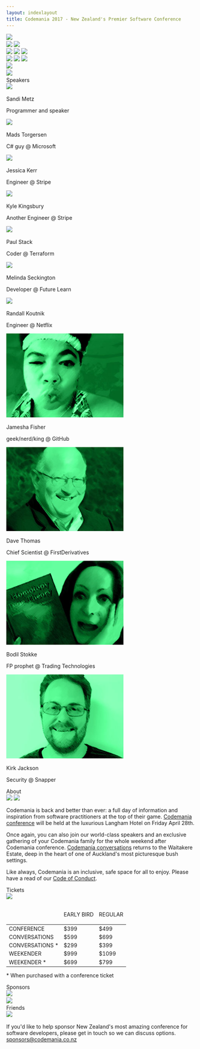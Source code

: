 ```yaml
---
layout: indexlayout
title: Codemania 2017 - New Zealand's Premier Software Conference
---
```

<div class="parallax" id="parallax-box">
  <div class="parallax__layer parallax__layer--back">
    <div class="stars"></div>
  </div>
  <div class="parallax__layer parallax__layer--deep">
    <div class="stars-deep"></div>
    <img src="/images/2017/clouds3.svg" class="clouds3" />
    <div class="castle-container">
      <img src="/images/2017/castle.svg" class="castle" />
      <img src="/images/2017/grad.svg" class="castle-overlay" />
    </div>
  </div>
  <div class="parallax__layer parallax__layer--back">
    <img src="/images/2017/clouds1.svg" class="clouds1" />
    <img src="/images/2017/clouds2.svg" class="clouds2" />
    <img src="/images/2017/moon.svg" class="moon" />
  </div>
  <div class="parallax__layer parallax__layer--objects">
    <img src="/images/2017/sils1.svg" class="sils1" />
    <img src="/images/2017/sils2.svg" class="sils2" />
    <img src="/images/2017/clouds4.svg" class="clouds4" />
  </div>
  <div class="parallax__layer parallax__layer--base">
    <div id="top"></div>
    <div class="row">
      <div class="col-sm-1 hidden-xs">
      </div>
      <!-- 8/12 width column on medium and small screens, 9/12 width on x-small -->
      <div class="col-sm-8 col-sm-offset-0 col-xs-10 col-xs-offset-1" itemprop="name" name="Codemania 2017">
        <img src="/images/2017/logo.svg" class="masthead" id="masthead" />
      </div>
      <div class="col-sm-2 col-sm-offset-0 col-xs-6 col-xs-offset-3">
        <a target="_blank" href="https://codemania-2017.lilregie.com/" rel="noopener noreferrer"><img src="/images/2017/buy-tickets.svg" class="buytickets" /></a>
      </div>
      <div class="col-sm-1 hidden-xs">
      </div>
    </div>
    <div class="row">
      <div class="titleImageContainer" id="speakers">
        Speakers
      </div>
    </div>
    <div class="speaker-row oswald-bold">
      <div class="speaker-box speaker-link" id="sandimetz">
        <img src="/images/speakers/2017/sandi.png" />
        <p>Sandi Metz</p>
        <p class="byline">Programmer and speaker<span class="hilite"></span></p>
      </div>
      <div class="speaker-box speaker-link" id="madstorgersen">
        <img src="/images/speakers/2017/mads.png" />
        <p>Mads Torgersen</p>
        <p class="byline">C# guy <span class="hilite">@ Microsoft</span></p>
      </div>
      <div class="speaker-box speaker-link" id="jessitron">
        <img src="/images/speakers/2017/jessica.png" />
        <p>Jessica Kerr</p>
        <p class="byline">Engineer <span class="hilite">@ Stripe</span></p>
      </div>
      <div class="speaker-box speaker-link" id="aphyr">
        <img src="/images/speakers/2017/kyle.png" />
        <p>Kyle Kingsbury</p>
        <p class="byline">Another Engineer <span class="hilite">@ Stripe</span></p>
      </div>
      <div class="speaker-box speaker-link" id="stack72">
        <img src="/images/speakers/2017/paul.png" />
        <p>Paul Stack</p>
        <p class="byline">Coder <span class="hilite">@ Terraform</span></p>
      </div>
      <div class="speaker-box speaker-link" id="mseckington">
        <img src="/images/speakers/2017/melinda.png" />
        <p>Melinda Seckington</p>
        <p class="byline">Developer <span class="hilite">@ Future Learn</span></p>
      </div>
      <div class="speaker-box speaker-link" id="rkoutnik">
        <img src="/images/speakers/2017/randall.png" />
        <p>Randall Koutnik</p>
        <p class="byline">Engineer <span class="hilite">@ Netflix</span></p>
      </div>
      <div class="speaker-box speaker-link" id="jamfish728">
        <img src="/images/speakers/2017/jamesha.png" />
        <p>Jamesha Fisher</p>
        <p class="byline">geek/nerd/king <span class="hilite">@ GitHub</span></p>
      </div>
      <div class="speaker-box speaker-link" id="daveathomas">
        <img src="/images/speakers/2017/dave.png" />
        <p>Dave Thomas</p>
        <p class="byline">Chief Scientist <span class="hilite">@ FirstDerivatives</span></p>
      </div>
      <div class="speaker-box speaker-link" id="bodil">
        <img src="/images/speakers/2017/bodil.png" />
        <p>Bodil Stokke</p>
        <p class="byline">FP prophet <span class="hilite">@ Trading Technologies</span></p>
      </div>
      <div class="speaker-box speaker-link" id="kirkj">
        <img src="/images/speakers/2017/kirk.png" />
        <p>Kirk Jackson</p>
        <p class="byline">Security <span class="hilite">@ Snapper</span></p>
      </div>
<!--       <div class="speaker-box speaker-link" id="kiwipom">
        <img src="/images/speakers/2017/ben.png" />
        <p>Katherine Daniels</p>
        <p class="byline">Programmer <span class="hilite">@ Destroy All Software</span></p>
      </div> -->
    </div>
    <div class="row about-title">
      <div class="titleImageContainer" id="about">
        About
      </div>
      <img src="/images/2017/peggy.svg" class="peggy" />
      <img src="/images/2017/fuobe1.svg" class="fuobe1" />
    </div>
    <div class="row">
      <div class="about-text-container">
        <div class="about-text-column">
          <p>Codemania is back and better than ever: a full day of information and inspiration from software practitioners at the top of their game. <a href="/agenda.html" class="hilite">Codemania conference</a> will be held at the luxurious Langham Hotel on Friday April 28th.</p>
          <p>Once again, you can also join our world-class speakers and an exclusive gathering of your Codemania family for the whole weekend after Codemania conference. <a href="/conversations.html" class="hilite">Codemania conversations</a> returns to the Waitakere Estate, deep in the heart of one of Auckland's most picturesque bush settings.</p>
        </div>
        <div class="about-text-column">
          <p>Like always, Codemania is an inclusive, safe space for all to enjoy. Please have a read of our <a class="hilite" href="/code-of-conduct.html">Code of Conduct</a>.</p>
        </div>
      </div>
    </div>
    <div class="row tickets-title">
      <div class="titleImageContainer" id="tickets">
        Tickets
      </div>
      <img src="/images/2017/fuobe2.svg" class="fuobe2" />
    </div>
    <div class="row">
      <!-- 8/12 wide on most, 10/12 wide on mobile -->
      <div class="col-sm-8 col-sm-offset-2 col-xs-12 tickets-box">
        <table>
          <thead>
            <tr>
              <td class="venue-column"></td>
              <td class="early-column">
                <p class="oswald-light">EARLY BIRD</p>
              </td>
              <td class="regular-column">
                <p class="oswald-light">REGULAR</p>
              </td>
            </tr>
          </thead>
          <tbody>
            <tr class="ticket-row-odd">
              <td>CONFERENCE</td>
              <td class="oswald-light">$399</td>
              <td class="oswald-light">$499</td>
            </tr>
            <tr class="ticket-row-even">
              <td>CONVERSATIONS</td>
              <td class="oswald-light">$599</td>
              <td class="oswald-light">$699</td>
            </tr>
            <tr class="ticket-row-odd">
              <td>CONVERSATIONS *</td>
              <td class="oswald-light">$299</td>
              <td class="oswald-light">$399</td>
            </tr>
            <tr class="ticket-row-even">
              <td>WEEKENDER</td>
              <td class="oswald-light">$999</td>
              <td class="oswald-light">$1099</td>
            </tr>
            <tr class="ticket-row-odd">
              <td>WEEKENDER *</td>
              <td class="oswald-light">$699</td>
              <td class="oswald-light">$799</td>
            </tr>
          </tbody>
        </table>
        <p class="legend">* When purchased with a conference ticket</p>
      </div>
    </div>
    <div class="row sponsors-title">
      <div class="titleImageContainer" id="sponsors">
        Sponsors
      </div>
    </div>
    <div class="row sponsor-row">
      <div class="col-sm-10 col-sm-offset-1 col-xs-12">
        <div class="row">
<!--           <div class="col-lg-6 col-sm-6 col-xs-12 cm-sponsor-box">
            <a target="_blank" href="http://www.fraedom.com">
              <img src="/images/sponsors/logo_fraedom.png" />
            </a>
          </div> -->
<!--           <div class="col-lg-6 col-sm-6 col-xs-12 cm-sponsor-box">
            <a target="_blank" href="http://www.microsoft.co.nz">
              <img src="/images/sponsors/logo_microsoft.png" />
            </a>
          </div> -->
          <div class="col-lg-6 col-sm-6 col-xs-12 cm-sponsor-box">
            <a target="_blank" href="http://pushpay.com">
              <img src="/images/sponsors/logo_pushpay.png" />
            </a>
          </div>
          <div class="col-lg-6 col-sm-6 col-xs-12 cm-sponsor-box">
            <a target="_blank" href="http://www.trademe.co.nz">
              <img src="/images/sponsors/logo_trademe.png" />
            </a>
          </div>
        </div>
        <div class="row">
<!--           <div class="col-lg-6 col-sm-6 col-xs-12 cm-sponsor-box">
            <a target="_blank" href="http://www.aucklandnz.com/ateed/">
              <img src="/images/sponsors/logo_ateed.png" height="75" />
            </a>
          </div> -->
<!--           <div class="col-lg-6 col-sm-6 col-xs-12 cm-sponsor-box">
            <a target="_blank" href="https://octopus.com/">
              <img src="/images/sponsors/logo_octopus.png" />
            </a>
          </div> -->
        </div>
        <div class="row">
<!--           <div class="col-lg-6 col-sm-6 col-xs-12 cm-sponsor-box">
            <a target="_blank" href="https://serato.com/">
              <img src="/images/sponsors/logo_serato.png" />
            </a>
          </div> -->
<!--           <div class="col-lg-6 col-sm-6 col-xs-12 cm-sponsor-box">
            <a target="_blank" href="http://www.vodafone.co.nz/">
              <img src="/images/sponsors/logo_vodafone.png" />
            </a>
          </div> -->
<!--           <div class="col-lg-12 col-sm-12 col-xs-12 cm-sponsor-box">
            <a target="_blank" href="http://www.raygun.io">
              <img src="/images/sponsors/logo_raygun.png" />
            </a>
          </div> -->
        </div>
        <div class="clearfix"></div>
      </div>
    </div>
    <div class="row">
      <div class="titleImageContainer" id="friends">
        Friends
      </div>
    </div>
    <div class="row sponsor-row">
      <div class="row">
        <div class="col-lg-12 col-sm-12 col-xs-12 cm-sponsor-box">
          <a target="_blank" href="http://yowconference.com.au/">
            <img src="/images/sponsors/logo_yow.png" />
          </a>
        </div>
      </div>
    </div>
    <div class="row footer-row">
      <div class="col-xs-10 col-xs-offset-1" id="footer">
        <p>If you'd like to help sponsor New Zealand's most amazing conference for software developers, please get in touch so we can discuss options. <a class="hilite email" href="mailto:sponsors@codemania.co.nz">sponsors@codemania.co.nz</a></p>
      </div>
    </div>
  </div>
</div>
